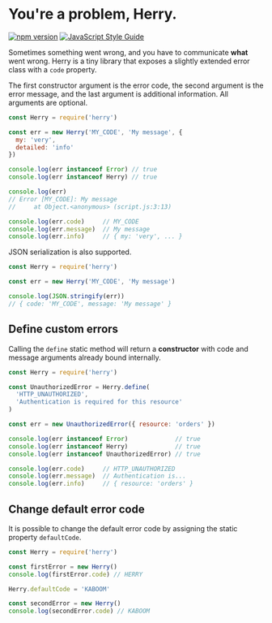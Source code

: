 # You're a problem, Herry.

[![npm version](https://badge.fury.io/js/herry.svg)](https://badge.fury.io/js/herry)
[![JavaScript Style Guide](https://img.shields.io/badge/code_style-standard-brightgreen.svg)](https://standardjs.com)

Sometimes something went wrong, and you have to communicate **what** went wrong. Herry is a tiny library that exposes a slightly extended error class with a `code` property.

The first constructor argument is the error code, the second argument is the error message, and the last argument is additional information. All arguments are optional.

```javascript
const Herry = require('herry')

const err = new Herry('MY_CODE', 'My message', {
  my: 'very',
  detailed: 'info'
})

console.log(err instanceof Error) // true
console.log(err instanceof Herry) // true

console.log(err)
// Error [MY_CODE]: My message
//     at Object.<anonymous> (script.js:3:13)

console.log(err.code)     // MY_CODE
console.log(err.message)  // My message
console.log(err.info)     // { my: 'very', ... }
```

JSON serialization is also supported.

```javascript
const Herry = require('herry')

const err = new Herry('MY_CODE', 'My message')

console.log(JSON.stringify(err))
// { code: 'MY_CODE', message: 'My message' }
```

## Define custom errors

Calling the `define` static method will return a **constructor** with code and message arguments already bound internally.

```javascript
const Herry = require('herry')

const UnauthorizedError = Herry.define(
  'HTTP_UNAUTHORIZED',
  'Authentication is required for this resource'
)

const err = new UnauthorizedError({ resource: 'orders' })

console.log(err instanceof Error)             // true
console.log(err instanceof Herry)             // true
console.log(err instanceof UnauthorizedError) // true

console.log(err.code)     // HTTP_UNAUTHORIZED
console.log(err.message)  // Authentication is...
console.log(err.info)     // { resource: 'orders' }
```

## Change default error code

It is possible to change the default error code by assigning the static property `defaultCode`.

```javascript
const Herry = require('herry')

const firstError = new Herry()
console.log(firstError.code) // HERRY

Herry.defaultCode = 'KABOOM'

const secondError = new Herry()
console.log(secondError.code) // KABOOM
```
